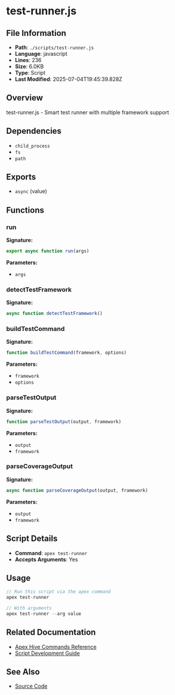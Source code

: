 # test-runner.js

## File Information

- **Path**: `./scripts/test-runner.js`
- **Language**: javascript
- **Lines**: 236
- **Size**: 6.0KB
- **Type**: Script
- **Last Modified**: 2025-07-04T19:45:39.828Z

## Overview

test-runner.js - Smart test runner with multiple framework support

## Dependencies

- `child_process`
- `fs`
- `path`

## Exports

- `async` (value)

## Functions

### run

**Signature:**
```javascript
export async function run(args)
```

**Parameters:**
- `args`

### detectTestFramework

**Signature:**
```javascript
async function detectTestFramework()
```

### buildTestCommand

**Signature:**
```javascript
function buildTestCommand(framework, options)
```

**Parameters:**
- `framework`
- `options`

### parseTestOutput

**Signature:**
```javascript
function parseTestOutput(output, framework)
```

**Parameters:**
- `output`
- `framework`

### parseCoverageOutput

**Signature:**
```javascript
async function parseCoverageOutput(output, framework)
```

**Parameters:**
- `output`
- `framework`

## Script Details

- **Command**: `apex test-runner`
- **Accepts Arguments**: Yes

## Usage

```javascript
// Run this script via the apex command
apex test-runner

// With arguments
apex test-runner --arg value
```

## Related Documentation

- [Apex Hive Commands Reference](../../architecture/reference/commands/)
- [Script Development Guide](../../development/scripts/)

## See Also

- [Source Code](./scripts/test-runner.js)
